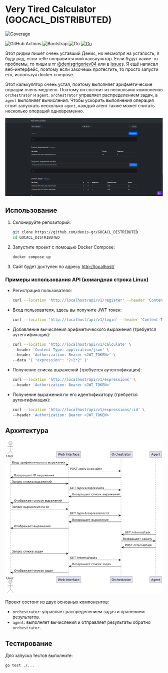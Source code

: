 # Very Tired Calculator  (GOCACL_DISTRIBUTED)
![Coverage](https://img.shields.io/badge/Coverage-72.2%25-brightgreen)

![GitHub Actions](https://img.shields.io/badge/github%20actions-%232671E5.svg?logo=githubactions&logoColor=white&style=flat)
![Bootstrap](https://img.shields.io/badge/bootstrap-%238511FA.svg?logo=bootstrap&logoColor=white&style=flat)
![Go](https://img.shields.io/badge/go-%2300ADD8.svg?&logo=go&logoColor=whitee&style=flat)
[![Go](https://github.com/denis-gr/GOCACL_DISTRIBUTED/actions/workflows/go.yml/badge.svg)](https://github.com/denis-gr/GOCACL_DISTRIBUTED/actions/workflows/go.yml)

Этот ридми пишет очень уставший Денис, но несмотря на усталость, я буду рад, если тебе понравится мой калькулятор. Если будут какие-то проблемы, то пиши в тг [@denisgrigoriev04](https://t.me/denisgrigoriev04) или в [Issues](https://github.com/denis-gr/GOCACL_DISTRIBUTED/issues). Я ещё написал веб-интерфейс, поэтому если захочешь протестить, то просто запусти его, используя docker compose.

Этот калькулятор очень устал, поэтому выполняет арифметические опрации очень медлено. Поэтому он состоит из нескольких компоненов `orchestrator` и `agent`. `orchestrator` управляет распределением задач, а `agent` выполняет вычисления. Чтобы ускорить выполнения операция стоит запускать несколько `agent`, каждый агент также может считать несколько операций одновременно.


![Вид сайта](NoGo/image.png)


## Использование

1. Склонируйте репозиторий:
   ```sh
   git clone https://github.com/denis-gr/GOCACL_DISTRIBUTED
   cd GOCACL_DISTRIBUTED
   ```

2. Запустите проект с помощью Docker Compose:
   ```sh
   docker compose up
   ```

3. Сайт будет доступен по адресу [http://localhost/](http://localhost/)


### Примеры использования API (командная строка Linux)

- Регистрация пользователя:
  ```sh
  curl --location 'http://localhost/api/v1/register' --header 'Content-Type: application/json' --data '{ "login": "user", "password": "password" }'
  ```

- Вход пользователя, здесь вы получите JWT токен:
  ```sh
  curl --location 'http://localhost/api/v1/login' --header 'Content-Type: application/json' --data '{ "login": "user", "password": "password" }'
  ```

- Добавление вычисления арифметического выражения (требуется аутентификация):
  ```sh
  curl --location 'http://localhost/api/v1/calculate' \
  --header 'Content-Type: application/json' \
  --header 'Authorization: Bearer <JWT_TOKEN>' \
  --data '{ "expression": "2+2*2" }'
  ```

- Получение списка выражений (требуется аутентификация):
  ```sh
  curl --location 'http://localhost/api/v1/expressions' \
  --header 'Authorization: Bearer <JWT_TOKEN>'
  ```

- Получение выражения по его идентификатору (требуется аутентификация):
  ```sh
  curl --location 'http://localhost/api/v1/expressions/:id' \
  --header 'Authorization: Bearer <JWT_TOKEN>'
  ```

## Архитектура


![Диаграмма взаимодействия сервисов](NoGo/diagram.png)

Проект состоит из двух основных компонентов:
- `orchestrator`: управляет распределением задач и хранением результатов.
- `agent`: выполняет вычисления и отправляет результаты обратно `orchestrator`.


## Тестирование

Для запуска тестов выполните:
```sh
go test ./...
```
